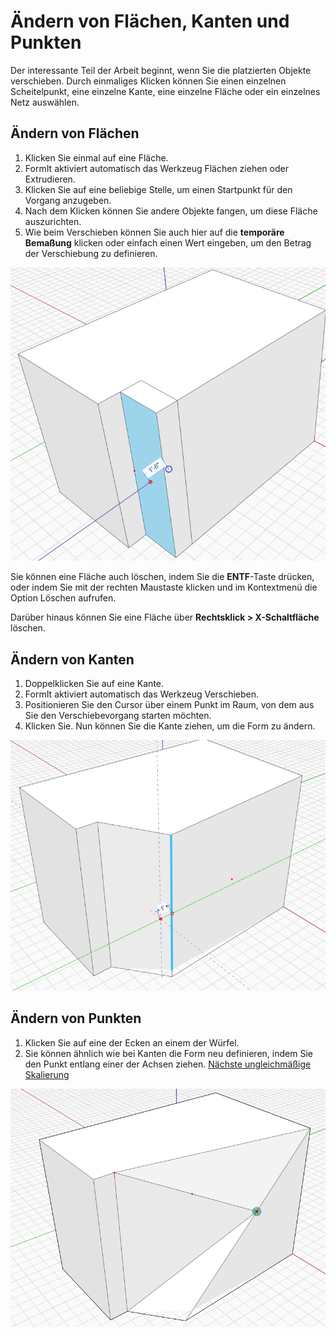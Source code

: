 # Ändern von Flächen, Kanten und Punkten

Der interessante Teil der Arbeit beginnt, wenn Sie die platzierten Objekte verschieben. Durch einmaliges Klicken können Sie einen einzelnen Scheitelpunkt, eine einzelne Kante, eine einzelne Fläche oder ein einzelnes Netz auswählen.

## Ändern von Flächen

1. Klicken Sie einmal auf eine Fläche.
2. FormIt aktiviert automatisch das Werkzeug Flächen ziehen oder Extrudieren.
3. Klicken Sie auf eine beliebige Stelle, um einen Startpunkt für den Vorgang anzugeben.
4. Nach dem Klicken können Sie andere Objekte fangen, um diese Fläche auszurichten.
5. Wie beim Verschieben können Sie auch hier auf die **temporäre Bemaßung** klicken oder einfach einen Wert eingeben, um den Betrag der Verschiebung zu definieren.

<img src="../.gitbook/assets/modify.png" alt="" data-size="original">

Sie können eine Fläche auch löschen, indem Sie die **ENTF**-Taste drücken, oder indem Sie mit der rechten Maustaste klicken und im Kontextmenü die Option Löschen aufrufen.

Darüber hinaus können Sie eine Fläche über **Rechtsklick > X-Schaltfläche** löschen.

## Ändern von Kanten

1. Doppelklicken Sie auf eine Kante.
2. FormIt aktiviert automatisch das Werkzeug Verschieben.
3. Positionieren Sie den Cursor über einem Punkt im Raum, von dem aus Sie den Verschiebevorgang starten möchten.
4. Klicken Sie. Nun können Sie die Kante ziehen, um die Form zu ändern.

![](../.gitbook/assets/modify2.png)

## Ändern von Punkten

1. Klicken Sie auf eine der Ecken an einem der Würfel.
2. Sie können ähnlich wie bei Kanten die Form neu definieren, indem Sie den Punkt entlang einer der Achsen ziehen. [Nächste ungleichmäßige Skalierung](broken-reference)

![](<../.gitbook/assets/modify3 (1).png>)
